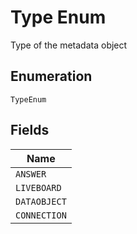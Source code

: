 
# Type Enum

Type of the metadata object

## Enumeration

`TypeEnum`

## Fields

| Name |
|  --- |
| `ANSWER` |
| `LIVEBOARD` |
| `DATAOBJECT` |
| `CONNECTION` |

